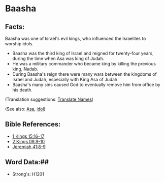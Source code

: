 # Baasha #

## Facts: ##

Baasha was one of Israel's evil kings, who influenced the Israelites to worship idols.

* Baasha was the third king of Israel and reigned for twenty-four years, during the time when Asa was king of Judah.
* He was a military commander who became king by killing the previous king, Nadab.
* During Baasha's reign there were many wars between the kingdoms of Israel and Judah, especially with King Asa of Judah.
* Baasha's many sins caused God to eventually remove him from office by his death.

(Translation suggestions: [Translate Names](rc://en/ta/man/translate/translate-names))

(See also: [Asa](../other/asa.md), [idol](../other/idol.md))

## Bible References: ##

* [1 Kings 15:16-17](rc://en/tn/help/1ki/15/16)
* [2 Kings 09:9-10](rc://en/tn/help/2ki/09/09)
* [Jeremiah 41:8-9](rc://en/tn/help/jer/41/08)

## Word Data:##

* Strong's: H1201

